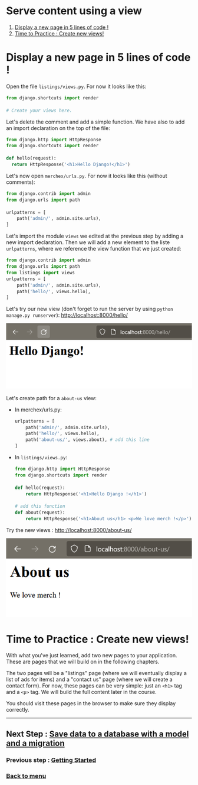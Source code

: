 # Serve content using a view

1. [Display a new page in 5 lines of code !](#display-a-new-page-in-5-lines-of-code)
2. [Time to Practice : Create new views!](#time-to-practice--create-new-views)

# Display a new page in 5 lines of code !

Open the file `listings/views.py`. For now it looks like this:
```python
from django.shortcuts import render

# Create your views here.
```

Let's delete the comment and add a simple function. We have also to add an import declaration on the top of the file:
```python
from django.http import HttpResponse
from django.shortcuts import render

def hello(request):
  return HttpResponse('<h1>Hello Django!</h1>')
```

Let's now open `merchex/urls.py`. For now it looks like this (without comments):
```python
from django.contrib import admin
from django.urls import path

urlpatterns = [
    path('admin/', admin.site.urls),
]
```

Let's import the module `views` we edited at the previous step by adding a new import declaration. Then we will add a new element to the liste `urlpatterns`, where we reference the view function that we just created:
```python
from django.contrib import admin
from django.urls import path
from listings import views
urlpatterns = [
    path('admin/', admin.site.urls),
    path('hello/', views.hello),
]
```

Let's try our new view (don't forget to run the server by using `python manage.py runserver`): [http://localhost:8000/hello/](http://localhost:8000/hello/)

![Hello Django! page](./images/helloDjangoPage.PNG)

Let's create path for a `about-us` view:
- In merchex/urls.py:
  ```python
  urlpatterns = [
      path('admin/', admin.site.urls),
      path('hello/', views.hello),
      path('about-us/', views.about), # add this line
  ]
  ```
- In `listings/views.py`:
  ```python
  from django.http import HttpResponse
  from django.shortcuts import render

  def hello(request):
      return HttpResponse('<h1>Hello Django !</h1>')

  # add this function
  def about(request):
      return HttpResponse('<h1>About us</h1> <p>We love merch !</p>')
  ```

Try the new views : [http://localhost:8000/about-us/](http://localhost:8000/about-us/)

![about-us page](./images/about-usPage.PNG)

# Time to Practice : Create new views!

With what you've just learned, add two new pages to your application. These are pages that we will build on in the following chapters.

The two pages will be a "listings" page (where we will eventually display a list of ads for items) and a "contact us" page (where we will create a contact form). For now, these pages can be very simple: just an `<h1>` tag and a `<p>` tag. We will build the full content later in the course.

You should visit these pages in the browser to make sure they display correctly.

---

## Next Step : [Save data to a database with a model and a migration](./model_migration.md#save-data-to-a-database-with-a-model-and-a-migration)
### Previous step : [Getting Started](./getting_started.md#getting-started)
### [Back to menu](../README.md#django-tutorial)